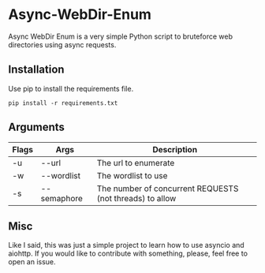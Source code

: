 # Async-WebDir-Enum

Async WebDir Enum is a very simple Python script to bruteforce web directories using async requests.

## Installation

Use pip to install the requirements file.
```
pip install -r requirements.txt
```

## Arguments

|Flags|Args       |Description                                             |
|-----|-----------|--------------------------------------------------------|
|-u   |--url      |The url to enumerate                                    |
|-w   |--wordlist |The wordlist to use                                     |
|-s   |--semaphore|The number of concurrent REQUESTS (not threads) to allow|

## Misc

Like I said, this was just a simple project to learn how to use asyncio and aiohttp. If you would like to contribute with something, please, feel free to open an issue.
